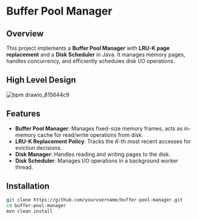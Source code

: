 # Buffer Pool Manager


## Overview
This project implements a **Buffer Pool Manager** with **LRU-K page replacement** and a **Disk Scheduler** in Java. It manages memory pages, handles concurrency, and efficiently schedules disk I/O operations.


## High Level Design
![bpm drawio_815644c9](https://github.com/user-attachments/assets/fb9de0bd-8622-4788-aca5-0e68ef4c99dd)

## Features
- **Buffer Pool Manager**: Manages fixed-size memory frames, acts as in-memory cache for read/write operations from disk.
- **LRU-K Replacement Policy**: Tracks the *K*-th most recent accesses for eviction decisions.
- **Disk Manager**: Handles reading and writing pages to the disk.
- **Disk Scheduler**: Manages I/O operations in a background worker thread.

## Installation
```sh
git clone https://github.com/yourusername/buffer-pool-manager.git
cd buffer-pool-manager
mvn clean install
